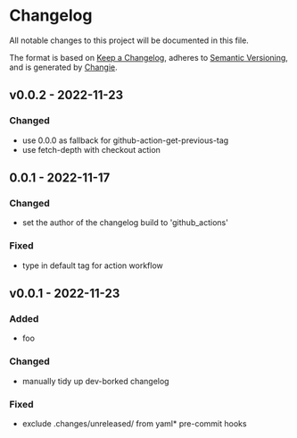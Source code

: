 # Changelog
All notable changes to this project will be documented in this file.

The format is based on [Keep a Changelog](https://keepachangelog.com/en/1.0.0/),
adheres to [Semantic Versioning](https://semver.org/spec/v2.0.0.html),
and is generated by [Changie](https://github.com/miniscruff/changie).


## v0.0.2 - 2022-11-23
### Changed
* use 0.0.0 as fallback for github-action-get-previous-tag
* use fetch-depth with checkout action

## 0.0.1 - 2022-11-17
### Changed
* set the author of the changelog build to 'github_actions'
### Fixed
* type in default tag for action workflow

## v0.0.1 - 2022-11-23
### Added
* foo
### Changed
* manually tidy up dev-borked changelog
### Fixed
* exclude .changes/unreleased/ from yaml* pre-commit hooks
